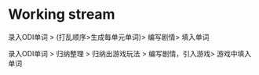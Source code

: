 # Working stream

录入ODI单词 > (打乱顺序>生成每单元单词)> 编写剧情> 填入单词

录入ODI单词 > 归纳整理 > 归纳出游戏玩法 > 编写剧情，引入游戏> 游戏中填入单词

